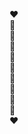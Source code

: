 :heart:  
:orange_heart:  
:yellow_heart:  
:green_heart:  
:blue_heart:  
:purple_heart:  
:blue_heart:  
:green_heart:  
:yellow_heart:  
:orange_heart:  
:heart:

<!--
**NHNzhz/NHNzhz** is a ✨ _special_ ✨ repository because its `README.md` (this file) appears on your GitHub profile.

Here are some ideas to get you started:

- 🔭 I’m currently working on ...
- 🌱 I’m currently learning ...
- 👯 I’m looking to collaborate on ...
- 🤔 I’m looking for help with ...
- 💬 Ask me about ...
- 📫 How to reach me: ...
- 😄 Pronouns: ...
- ⚡ Fun fact: ...
-->
